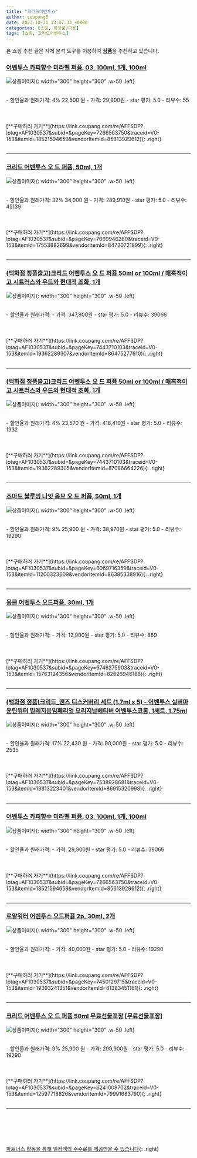 ```yaml
---
title: "크리드어벤투스"
author: coupang6
date: 2023-10-31 13:07:33 +0800
categories: [쇼핑, 화장품/미용]
tags: [쇼핑, 크리드어벤투스]
---
```


본 쇼핑 추천 글은 자체 분석 도구를 이용하여 [**상품**](https://link.coupang.com/a/bao1ui)을 추천하고 있습니다.

### [어벤투스 카피향수 미라벨 퍼퓸, 03. 100ml, 1개, 100ml](https://link.coupang.com/re/AFFSDP?lptag=AF1030537&subid=&pageKey=7266563750&traceid=V0-153&itemId=18521594659&vendorItemId=85613929612)

![상품이미지](https://thumbnail8.coupangcdn.com/thumbnails/remote/230x230ex/image/vendor_inventory/9174/a6ad655b432e3976fc4f319a56f1ffdf4f33e6441140231ac1eea23181c0.png){: width="300" height="300" .w-50 .left}


<br>
- 할인율과 원래가격: 4%  22,500   원
- 가격: 29,900원
- star 평가: 5.0
- 리뷰수: 55
<br>
<br>
<br>
<br>
[**구매하러 가기**](https://link.coupang.com/re/AFFSDP?lptag=AF1030537&subid=&pageKey=7266563750&traceid=V0-153&itemId=18521594659&vendorItemId=85613929612){: .right}
<br>
<br>

---

### [크리드 어벤투스 오 드 퍼퓸, 50ml, 1개](https://link.coupang.com/re/AFFSDP?lptag=AF1030537&subid=&pageKey=7069946280&traceid=V0-153&itemId=17553882699&vendorItemId=84720721899)

![상품이미지](https://thumbnail7.coupangcdn.com/thumbnails/remote/230x230ex/image/vendor_inventory/c387/c542144c5223db9cb4f05d00d479f743538d72a3aef26ddb639bb7153cb7.jpg){: width="300" height="300" .w-50 .left}


<br>
- 할인율과 원래가격: 32%  34,000   원
- 가격: 289,910원
- star 평가: 5.0
- 리뷰수: 45139
<br>
<br>
<br>
<br>
[**구매하러 가기**](https://link.coupang.com/re/AFFSDP?lptag=AF1030537&subid=&pageKey=7069946280&traceid=V0-153&itemId=17553882699&vendorItemId=84720721899){: .right}
<br>
<br>

---

### [(백화점 정품출고)크리드 어벤투스 오 드 퍼퓸 50ml or 100ml / 매혹적이고 시트러스와 우드와 현대적 조화, 1개](https://link.coupang.com/re/AFFSDP?lptag=AF1030537&subid=&pageKey=7443710103&traceid=V0-153&itemId=19362289307&vendorItemId=86475277610)

![상품이미지](https://thumbnail8.coupangcdn.com/thumbnails/remote/230x230ex/image/vendor_inventory/a634/b18431f14d0b2af4d6a076a6a2603ae7ec9630e788ae4b319cf1cda39e0b.jpg){: width="300" height="300" .w-50 .left}


<br>
- 할인율과 원래가격: 
- 가격: 347,800원
- star 평가: 5.0
- 리뷰수: 39066
<br>
<br>
<br>
<br>
[**구매하러 가기**](https://link.coupang.com/re/AFFSDP?lptag=AF1030537&subid=&pageKey=7443710103&traceid=V0-153&itemId=19362289307&vendorItemId=86475277610){: .right}
<br>
<br>

---

### [(백화점 정품출고)크리드 어벤투스 오 드 퍼퓸 50ml or 100ml / 매혹적이고 시트러스와 우드와 현대적 조화, 1개](https://link.coupang.com/re/AFFSDP?lptag=AF1030537&subid=&pageKey=7443710103&traceid=V0-153&itemId=19362289305&vendorItemId=87086664226)

![상품이미지](https://thumbnail7.coupangcdn.com/thumbnails/remote/230x230ex/image/vendor_inventory/2b10/d83518fe514d6dae0596cb7f090dcb2f09088a526a1d4fe53b0e5972b675.jpg){: width="300" height="300" .w-50 .left}


<br>
- 할인율과 원래가격: 4%  23,570   원
- 가격: 418,410원
- star 평가: 5.0
- 리뷰수: 1932
<br>
<br>
<br>
<br>
[**구매하러 가기**](https://link.coupang.com/re/AFFSDP?lptag=AF1030537&subid=&pageKey=7443710103&traceid=V0-153&itemId=19362289305&vendorItemId=87086664226){: .right}
<br>
<br>

---

### [조마드 블루밍 나잇 옴므 오 드 퍼퓸, 50ml, 1개](https://link.coupang.com/re/AFFSDP?lptag=AF1030537&subid=&pageKey=6069716359&traceid=V0-153&itemId=11200323609&vendorItemId=86385338916)

![상품이미지](https://thumbnail9.coupangcdn.com/thumbnails/remote/230x230ex/image/vendor_inventory/468b/d754e8ad3f1e598f9a39197d7f0da9bb66b9c9d0c34871adc41b7be3dbcb.jpg){: width="300" height="300" .w-50 .left}


<br>
- 할인율과 원래가격: 9%  25,900   원
- 가격: 38,970원
- star 평가: 5.0
- 리뷰수: 19290
<br>
<br>
<br>
<br>
[**구매하러 가기**](https://link.coupang.com/re/AFFSDP?lptag=AF1030537&subid=&pageKey=6069716359&traceid=V0-153&itemId=11200323609&vendorItemId=86385338916){: .right}
<br>
<br>

---

### [뭉클 어벤투스 오드퍼퓸, 30ml, 1개](https://link.coupang.com/re/AFFSDP?lptag=AF1030537&subid=&pageKey=6746275903&traceid=V0-153&itemId=15763124356&vendorItemId=82626946188)

![상품이미지](https://thumbnail8.coupangcdn.com/thumbnails/remote/230x230ex/image/retail/images/5921172538541212-fbdf7c6b-0d1f-4754-8133-c8cd8efb9e32.jpg){: width="300" height="300" .w-50 .left}


<br>
- 할인율과 원래가격: 
- 가격: 12,900원
- star 평가: 5.0
- 리뷰수: 889
<br>
<br>
<br>
<br>
[**구매하러 가기**](https://link.coupang.com/re/AFFSDP?lptag=AF1030537&subid=&pageKey=6746275903&traceid=V0-153&itemId=15763124356&vendorItemId=82626946188){: .right}
<br>
<br>

---

### [(백화점 정품)크리드_맨즈 디스커버리 세트 (1.7ml x 5) - 어벤투스 실버마운틴워터 밀레지움임페리얼 오리지날베티버 어벤투스코롱, 1세트, 1.75ml](https://link.coupang.com/re/AFFSDP?lptag=AF1030537&subid=&pageKey=7538928681&traceid=V0-153&itemId=19813223401&vendorItemId=86915320998)

![상품이미지](https://thumbnail10.coupangcdn.com/thumbnails/remote/230x230ex/image/vendor_inventory/bb41/f02503c7ff20c3882a099a82bbce9f49ca54e1c1534a489339e6f7af44f9.jpg){: width="300" height="300" .w-50 .left}


<br>
- 할인율과 원래가격: 17%  22,430   원
- 가격: 90,000원
- star 평가: 5.0
- 리뷰수: 2535
<br>
<br>
<br>
<br>
[**구매하러 가기**](https://link.coupang.com/re/AFFSDP?lptag=AF1030537&subid=&pageKey=7538928681&traceid=V0-153&itemId=19813223401&vendorItemId=86915320998){: .right}
<br>
<br>

---

### [어벤투스 카피향수 미라벨 퍼퓸, 03. 100ml, 1개, 100ml](https://link.coupang.com/re/AFFSDP?lptag=AF1030537&subid=&pageKey=7266563750&traceid=V0-153&itemId=18521594659&vendorItemId=85613929612)

![상품이미지](https://thumbnail8.coupangcdn.com/thumbnails/remote/230x230ex/image/vendor_inventory/9174/a6ad655b432e3976fc4f319a56f1ffdf4f33e6441140231ac1eea23181c0.png){: width="300" height="300" .w-50 .left}


<br>
- 할인율과 원래가격: 
- 가격: 29,900원
- star 평가: 5.0
- 리뷰수: 39066
<br>
<br>
<br>
<br>
[**구매하러 가기**](https://link.coupang.com/re/AFFSDP?lptag=AF1030537&subid=&pageKey=7266563750&traceid=V0-153&itemId=18521594659&vendorItemId=85613929612){: .right}
<br>
<br>

---

### [로얄워터 어벤투스 오드퍼퓸 2p, 30ml, 2개](https://link.coupang.com/re/AFFSDP?lptag=AF1030537&subid=&pageKey=7450129715&traceid=V0-153&itemId=19393241351&vendorItemId=81383451161)

![상품이미지](https://thumbnail6.coupangcdn.com/thumbnails/remote/230x230ex/image/retail/images/5746500633618690-57be80b4-443d-41f8-9aa5-c9fa4b50034a.jpg){: width="300" height="300" .w-50 .left}


<br>
- 할인율과 원래가격: 
- 가격: 40,000원
- star 평가: 5.0
- 리뷰수: 19290
<br>
<br>
<br>
<br>
[**구매하러 가기**](https://link.coupang.com/re/AFFSDP?lptag=AF1030537&subid=&pageKey=7450129715&traceid=V0-153&itemId=19393241351&vendorItemId=81383451161){: .right}
<br>
<br>

---

### [크리드 어벤투스 오 드 퍼퓸 50ml 무료선물포장 [무료선물포장]](https://link.coupang.com/re/AFFSDP?lptag=AF1030537&subid=&pageKey=6241008702&traceid=V0-153&itemId=12597718826&vendorItemId=79991683790)

![상품이미지](https://thumbnail6.coupangcdn.com/thumbnails/remote/230x230ex/image/vendor_inventory/4654/6d4ca66215544827cc29d37ad25b6140a5a75f92c822eeebd0bfa051c01e.jpg){: width="300" height="300" .w-50 .left}


<br>
- 할인율과 원래가격: 9%  25,900   원
- 가격: 299,900원
- star 평가: 5.0
- 리뷰수: 19290
<br>
<br>
<br>
<br>
[**구매하러 가기**](https://link.coupang.com/re/AFFSDP?lptag=AF1030537&subid=&pageKey=6241008702&traceid=V0-153&itemId=12597718826&vendorItemId=79991683790){: .right}
<br>
<br>

---
<br><br><br><br><br> [파트너스 활동을 통해 일정액의 수수료를 제공받을 수 있습니다](https://link.coupang.com/a/bao1ui){: .right}